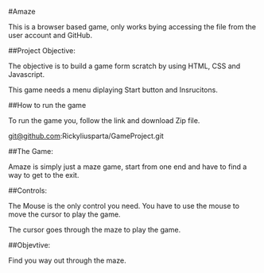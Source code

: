#Amaze

This is a browser based game, only works bying accessing the file from the user account and GitHub.



##Project Objective:

The objective is to build a game form scratch by using HTML, CSS and Javascript.

This game needs  a menu diplaying Start button and Insrucitons.

##How to run the game

To run the game you, follow the link and download Zip file.

git@github.com:Rickyliusparta/GameProject.git



##The Game:

Amaze is simply just a maze game, start from one end and have to find a way to get to the exit.


##Controls:

The Mouse is the only control you need. You have to use the mouse to move the cursor to play the game.

The cursor goes through the maze to play the game.

##Objevtive:

Find you way out through the maze.













